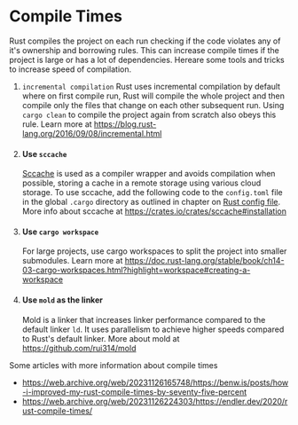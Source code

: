 # Compile Times
Rust compiles the project on each run checking if the code violates any of it's ownership and borrowing rules. This can increase compile times if the project is large or has a lot of dependencies. Hereare  some tools and tricks to increase speed of compilation.

1. `incremental compilation`
    Rust uses incremental compilation by default where on first compile run, Rust will compile the whole project and then compile only the files that change on each other subsequent run. Using `cargo clean` to compile the project again from scratch also obeys this rule. Learn more at https://blog.rust-lang.org/2016/09/08/incremental.html
2. #### Use `sccache`
    [Sccache](https://crates.io/crates/sccache) is used as a compiler wrapper and avoids compilation when possible, storing a cache in a remote storage using various cloud storage. To use sccache, add the following code to the `config.toml` file in the global `.cargo` directory as outlined in chapter on [Rust config file](config_toml_file.md). More info about sccache at https://crates.io/crates/sccache#installation
3. #### Use `cargo workspace`
    For large projects, use cargo workspaces to split the project into smaller submodules. Learn more at https://doc.rust-lang.org/stable/book/ch14-03-cargo-workspaces.html?highlight=workspace#creating-a-workspace

4. #### Use `mold` as the linker

    Mold is a linker that increases linker performance compared to the default linker `ld`. It uses parallelism to achieve higher speeds compared to Rust's default linker. More about mold at https://github.com/rui314/mold

Some articles with more information about compile times
- https://web.archive.org/web/20231126165748/https://benw.is/posts/how-i-improved-my-rust-compile-times-by-seventy-five-percent
- https://web.archive.org/web/20231126224303/https://endler.dev/2020/rust-compile-times/